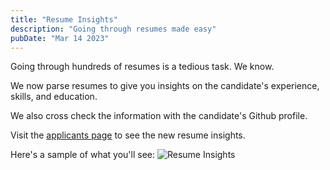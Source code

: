 ```yaml
---
title: "Resume Insights"
description: "Going through resumes made easy"
pubDate: "Mar 14 2023"
---
```


Going through hundreds of resumes is a tedious task. We know.

We now parse resumes to give you insights on the candidate's experience, skills, and education.

We also cross check the information with the candidate's Github profile.

Visit the [applicants page](https://fromcommunity.com/home/applicants) to see the new resume insights.

Here's a sample of what you'll see:
![Resume Insights](/changelog/images/parsed-resume.png)
